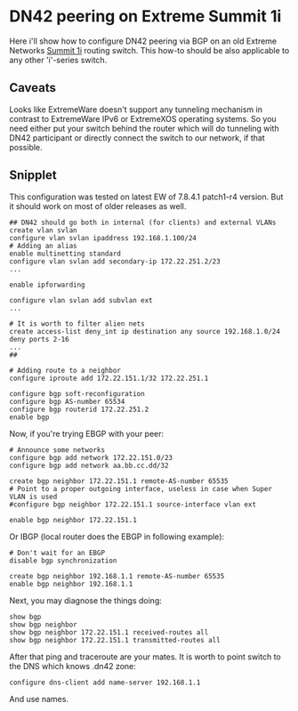 # DN42 peering on Extreme Summit 1i
Here i'll show how to configure DN42 peering via BGP on an old Extreme Networks [Summit 1i](http://docs.google.com/viewer?url=https://www.mtmnet.com/PDF_FILES/summit1i.pdf) routing switch. This how-to should be also applicable to any other 'i'-series switch.

## Caveats
Looks like ExtremeWare doesn't support any tunneling mechanism in contrast to ExtremeWare IPv6 or ExtremeXOS operating systems. So you need either put your switch behind the router which will do tunneling with DN42 participant or directly connect the switch to our network, if that possible.

## Snipplet
This configuration was tested on latest EW of 7.8.4.1 patch1-r4 version. But it should work on most of older releases as well.

    ## DN42 should go both in internal (for clients) and external VLANs
    create vlan svlan
    configure vlan svlan ipaddress 192.168.1.100/24
    # Adding an alias
    enable multinetting standard
    configure vlan svlan add secondary-ip 172.22.251.2/23
    ...

    enable ipforwarding

    configure vlan svlan add subvlan ext
    ...

    # It is worth to filter alien nets
    create access-list deny_int ip destination any source 192.168.1.0/24 deny ports 2-16
    ...
    ##

    # Adding route to a neighbor
    configure iproute add 172.22.151.1/32 172.22.251.1

    configure bgp soft-reconfiguration
    configure bgp AS-number 65534
    configure bgp routerid 172.22.251.2
    enable bgp

Now, if you're trying EBGP with your peer:

    # Announce some networks
    configure bgp add network 172.22.151.0/23
    configure bgp add network aa.bb.cc.dd/32

    create bgp neighbor 172.22.151.1 remote-AS-number 65535
    # Point to a proper outgoing interface, useless in case when Super VLAN is used
    #configure bgp neighbor 172.22.151.1 source-interface vlan ext

    enable bgp neighbor 172.22.151.1

Or IBGP (local router does the EBGP in following example):

    # Don't wait for an EBGP
    disable bgp synchronization

    create bgp neighbor 192.168.1.1 remote-AS-number 65535
    enable bgp neighbor 192.168.1.1

Next, you may diagnose the things doing:

    show bgp
    show bgp neighbor
    show bgp neighbor 172.22.151.1 received-routes all
    show bgp neighbor 172.22.151.1 transmitted-routes all

After that ping and traceroute are your mates. It is worth to point switch to the DNS which knows .dn42 zone:

`configure dns-client add name-server 192.168.1.1`

And use names.